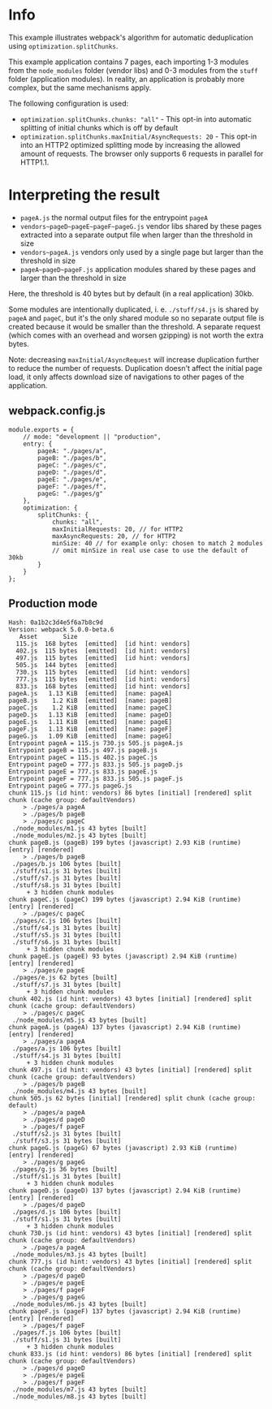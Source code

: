 # Info

This example illustrates webpack's algorithm for automatic deduplication using `optimization.splitChunks`.

This example application contains 7 pages, each importing 1-3 modules from the `node_modules` folder (vendor libs) and 0-3 modules from the `stuff` folder (application modules). In reality, an application is probably more complex, but the same mechanisms apply.

The following configuration is used:

- `optimization.splitChunks.chunks: "all"` - This opt-in into automatic splitting of initial chunks which is off by default
- `optimization.splitChunks.maxInitial/AsyncRequests: 20` - This opt-in into an HTTP2 optimized splitting mode by increasing the allowed amount of requests. The browser only supports 6 requests in parallel for HTTP1.1.

# Interpreting the result

- `pageA.js` the normal output files for the entrypoint `pageA`
- `vendors~pageD~pageE~pageF~pageG.js` vendor libs shared by these pages extracted into a separate output file when larger than the threshold in size
- `vendors~pageA.js` vendors only used by a single page but larger than the threshold in size
- `pageA~pageD~pageF.js` application modules shared by these pages and larger than the threshold in size

Here, the threshold is 40 bytes but by default (in a real application) 30kb.

Some modules are intentionally duplicated, i. e. `./stuff/s4.js` is shared by `pageA` and `pageC`, but it's the only shared module so no separate output file is created because it would be smaller than the threshold. A separate request (which comes with an overhead and worsen gzipping) is not worth the extra bytes.

Note: decreasing `maxInitial/AsyncRequest` will increase duplication further to reduce the number of requests. Duplication doesn't affect the initial page load, it only affects download size of navigations to other pages of the application.

## webpack.config.js

```
module.exports = {
	// mode: "development || "production",
	entry: {
		pageA: "./pages/a",
		pageB: "./pages/b",
		pageC: "./pages/c",
		pageD: "./pages/d",
		pageE: "./pages/e",
		pageF: "./pages/f",
		pageG: "./pages/g"
	},
	optimization: {
		splitChunks: {
			chunks: "all",
			maxInitialRequests: 20, // for HTTP2
			maxAsyncRequests: 20, // for HTTP2
			minSize: 40 // for example only: chosen to match 2 modules
			// omit minSize in real use case to use the default of 30kb
		}
	}
};
```

## Production mode

```
Hash: 0a1b2c3d4e5f6a7b8c9d
Version: webpack 5.0.0-beta.6
   Asset       Size
  115.js  168 bytes  [emitted]  [id hint: vendors]
  402.js  115 bytes  [emitted]  [id hint: vendors]
  497.js  115 bytes  [emitted]  [id hint: vendors]
  505.js  144 bytes  [emitted]
  730.js  115 bytes  [emitted]  [id hint: vendors]
  777.js  115 bytes  [emitted]  [id hint: vendors]
  833.js  168 bytes  [emitted]  [id hint: vendors]
pageA.js   1.13 KiB  [emitted]  [name: pageA]
pageB.js    1.2 KiB  [emitted]  [name: pageB]
pageC.js    1.2 KiB  [emitted]  [name: pageC]
pageD.js   1.13 KiB  [emitted]  [name: pageD]
pageE.js   1.11 KiB  [emitted]  [name: pageE]
pageF.js   1.13 KiB  [emitted]  [name: pageF]
pageG.js   1.09 KiB  [emitted]  [name: pageG]
Entrypoint pageA = 115.js 730.js 505.js pageA.js
Entrypoint pageB = 115.js 497.js pageB.js
Entrypoint pageC = 115.js 402.js pageC.js
Entrypoint pageD = 777.js 833.js 505.js pageD.js
Entrypoint pageE = 777.js 833.js pageE.js
Entrypoint pageF = 777.js 833.js 505.js pageF.js
Entrypoint pageG = 777.js pageG.js
chunk 115.js (id hint: vendors) 86 bytes [initial] [rendered] split chunk (cache group: defaultVendors)
    > ./pages/a pageA
    > ./pages/b pageB
    > ./pages/c pageC
 ./node_modules/m1.js 43 bytes [built]
 ./node_modules/m2.js 43 bytes [built]
chunk pageB.js (pageB) 199 bytes (javascript) 2.93 KiB (runtime) [entry] [rendered]
    > ./pages/b pageB
 ./pages/b.js 106 bytes [built]
 ./stuff/s1.js 31 bytes [built]
 ./stuff/s7.js 31 bytes [built]
 ./stuff/s8.js 31 bytes [built]
     + 3 hidden chunk modules
chunk pageC.js (pageC) 199 bytes (javascript) 2.94 KiB (runtime) [entry] [rendered]
    > ./pages/c pageC
 ./pages/c.js 106 bytes [built]
 ./stuff/s4.js 31 bytes [built]
 ./stuff/s5.js 31 bytes [built]
 ./stuff/s6.js 31 bytes [built]
     + 3 hidden chunk modules
chunk pageE.js (pageE) 93 bytes (javascript) 2.94 KiB (runtime) [entry] [rendered]
    > ./pages/e pageE
 ./pages/e.js 62 bytes [built]
 ./stuff/s7.js 31 bytes [built]
     + 3 hidden chunk modules
chunk 402.js (id hint: vendors) 43 bytes [initial] [rendered] split chunk (cache group: defaultVendors)
    > ./pages/c pageC
 ./node_modules/m5.js 43 bytes [built]
chunk pageA.js (pageA) 137 bytes (javascript) 2.94 KiB (runtime) [entry] [rendered]
    > ./pages/a pageA
 ./pages/a.js 106 bytes [built]
 ./stuff/s4.js 31 bytes [built]
     + 3 hidden chunk modules
chunk 497.js (id hint: vendors) 43 bytes [initial] [rendered] split chunk (cache group: defaultVendors)
    > ./pages/b pageB
 ./node_modules/m4.js 43 bytes [built]
chunk 505.js 62 bytes [initial] [rendered] split chunk (cache group: default)
    > ./pages/a pageA
    > ./pages/d pageD
    > ./pages/f pageF
 ./stuff/s2.js 31 bytes [built]
 ./stuff/s3.js 31 bytes [built]
chunk pageG.js (pageG) 67 bytes (javascript) 2.93 KiB (runtime) [entry] [rendered]
    > ./pages/g pageG
 ./pages/g.js 36 bytes [built]
 ./stuff/s1.js 31 bytes [built]
     + 3 hidden chunk modules
chunk pageD.js (pageD) 137 bytes (javascript) 2.94 KiB (runtime) [entry] [rendered]
    > ./pages/d pageD
 ./pages/d.js 106 bytes [built]
 ./stuff/s1.js 31 bytes [built]
     + 3 hidden chunk modules
chunk 730.js (id hint: vendors) 43 bytes [initial] [rendered] split chunk (cache group: defaultVendors)
    > ./pages/a pageA
 ./node_modules/m3.js 43 bytes [built]
chunk 777.js (id hint: vendors) 43 bytes [initial] [rendered] split chunk (cache group: defaultVendors)
    > ./pages/d pageD
    > ./pages/e pageE
    > ./pages/f pageF
    > ./pages/g pageG
 ./node_modules/m6.js 43 bytes [built]
chunk pageF.js (pageF) 137 bytes (javascript) 2.94 KiB (runtime) [entry] [rendered]
    > ./pages/f pageF
 ./pages/f.js 106 bytes [built]
 ./stuff/s1.js 31 bytes [built]
     + 3 hidden chunk modules
chunk 833.js (id hint: vendors) 86 bytes [initial] [rendered] split chunk (cache group: defaultVendors)
    > ./pages/d pageD
    > ./pages/e pageE
    > ./pages/f pageF
 ./node_modules/m7.js 43 bytes [built]
 ./node_modules/m8.js 43 bytes [built]
```

